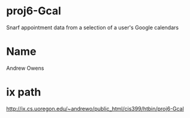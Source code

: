 # proj6-Gcal
Snarf appointment data from a selection of a user's Google calendars 


# Name
Andrew Owens

# ix path
http://ix.cs.uoregon.edu/~andrewo/public_html/cis399/htbin/proj6-Gcal

